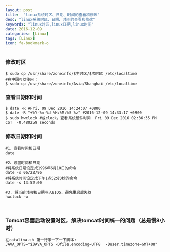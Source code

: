 ```yaml
---
layout: post
title:  "linux系统时区、日期、时间的查看和修改"
desc: "linux系统时区、日期、时间的查看和修改"
keywords: "linux时区,linux日期,linux时间"
date: 2016-12-09
categories: [Linux]
tags: [Linux]
icon: fa-bookmark-o
---
```


### 修改时区

```shell
$ sudo cp /usr/share/zoneinfo/$主时区/$次时区 /etc/localtime
#在中国可以使用：
$ sudo cp /usr/share/zoneinfo/Asia/Shanghai /etc/localtime
```

### 查看日期和时间

```shell
$ date -R #Fri, 09 Dec 2016 14:24:07 +0800
$ date -R "+%Y-%m-%d %H:%M:%S %z" #2016-12-09 14:33:17 +0800
$ sudo hwclock #或clock，查看系统硬件时间  Fri 09 Dec 2016 02:36:35 PM CST  -0.480259 seconds
```

### 修改日期和时间

```shell
#1、查看时间和日期
date

#2、设置时间和日期
#将系统日期设定成1996年6月10日的命令
date -s 06/22/96
#将系统时间设定成下午1点52分0秒的命令
date -s 13:52:00

#3. 将当前时间和日期写入BIOS，避免重启后失效
hwclock -w
```
<br>

### Tomcat容器启动设置时区，解决tomcat时间统一的问题（总是慢8小时）

```shell
在catalina.sh 第一行家一下一下脚本:
JAVA_OPTS="$JAVA_OPTS -Dfile.encoding=UTF8  -Duser.timezone=GMT+08"
```
